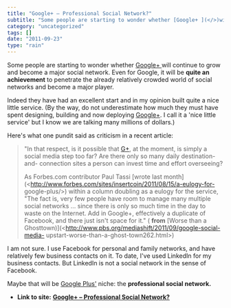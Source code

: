 ```yaml
---
title: "Google+ – Professional Social Network?"
subtitle: "Some people are starting to wonder whether [Google+ ](</>)will continue to"
category: "uncategorized"
tags: []
date: "2011-09-23"
type: "rain"
---
```

Some people are starting to wonder whether [Google+ ](</>)will continue to
grow and become a major social network. Even for Google, it will be **quite an
achievement** to penetrate the already relatively crowded world of social
networks and become a major player.

Indeed they have had an excellent start and in my opinion built quite a nice
little service. (By the way, do not underestimate how much they must have
spent designing, building and now deploying [Google+](</>). I call it a 'nice
little service' but I know we are talking many millions of dollars.)

Here's what one pundit said as criticism in a recent article:

> "In that respect, is it possible that [G+](</>), at the moment, is simply a
> social media step too far? Are there only so many daily destination-and-
> connection sites a person can invest time and effort overseeing?
>
> As Forbes.com contributor Paul Tassi [wrote last
> month](<http://www.forbes.com/sites/insertcoin/2011/08/15/a-eulogy-for-
> google-plus/>) within a column doubling as a eulogy for the service, "The
> fact is, very few people have room to manage many multiple social networks …
> since there is only so much time in the day to waste on the Internet. Add in
> Google+, effectively a duplicate of Facebook, and there just isn't space for
> it." ( **from** [Worse than a
> Ghosttown)](<http://www.pbs.org/mediashift/2011/09/google-social-media-
> upstart-worse-than-a-ghost-town262.html>)

I am not sure. I use Facebook for personal and family networks, and have
relatively few business contacts on it. To date, I've used LinkedIn for my
business contacts. But LinkedIn is not a social network in the sense of
Facebook.

Maybe that will be [Google Plus'](</>) niche: the **professional social
network.**


* **Link to site:** **[Google+ – Professional Social Network?](None)**